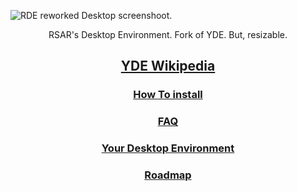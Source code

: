 ![RDE reworked Desktop screenshoot.](https://github.com/Russanandres/YDE/assets/71694426/1138dfc5-c393-4b23-ad02-60c27e5c17ac)
<p align="center">
RSAR's Desktop Environment. Fork of YDE. But, resizable.
</p>

## [<p align="center">YDE Wikipedia</p>](https://github.com/Russanandres/YDE/wiki)
### [<p align="center">How To install</p>](https://github.com/Russanandres/YDE/wiki/How-to-install)
### [<p align="center">FAQ</p>](https://github.com/Russanandres/YDE/wiki/Questions-And-Answers-(FAQ))
### [<p align="center">Your Desktop Environment</p>](https://github.com/Russanandres/YDE)
### [<p align="center">Roadmap</p>](https://github.com/Russanandres/YDE/wiki/RoadMap)
